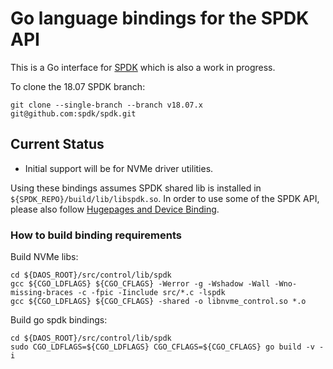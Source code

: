 # Go language bindings for the SPDK API

This is a Go interface for [SPDK](https://github.com/spdk/spdk) which is also a work in progress.

To clone the 18.07 SPDK branch:

    git clone --single-branch --branch v18.07.x git@github.com:spdk/spdk.git

## Current Status
  * Initial support will be for NVMe driver utilities.

Using these bindings assumes SPDK shared lib is installed in `${SPDK_REPO}/build/lib/libspdk.so`.
In order to use some of the SPDK API, please also follow [Hugepages and Device Binding](https://github.com/spdk/spdk#hugepages-and-device-binding).

### How to build binding requirements

Build NVMe libs:

    cd ${DAOS_ROOT}/src/control/lib/spdk
    gcc ${CGO_LDFLAGS} ${CGO_CFLAGS} -Werror -g -Wshadow -Wall -Wno-missing-braces -c -fpic -Iinclude src/*.c -lspdk
    gcc ${CGO_LDFLAGS} ${CGO_CFLAGS} -shared -o libnvme_control.so *.o

Build go spdk bindings:

    cd ${DAOS_ROOT}/src/control/lib/spdk
    sudo CGO_LDFLAGS=${CGO_LDFLAGS} CGO_CFLAGS=${CGO_CFLAGS} go build -v -i
